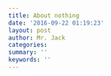 ```yaml
---
title: About nothing
date: '2016-09-22 01:19:23'
layout: post
author: Mr. Jack
categories: 
summary: ''
keywords: ''
---
```

